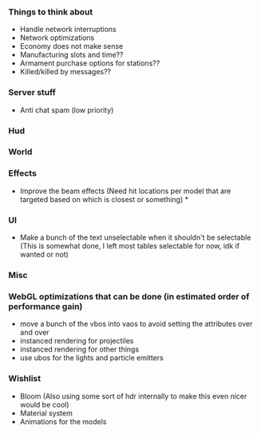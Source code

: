 ### Things to think about

- Handle network interruptions
- Network optimizations
- Economy does not make sense
- Manufacturing slots and time??
- Armament purchase options for stations??
- Killed/killed by messages??

### Server stuff

- Anti chat spam (low priority)

### Hud

### World

### Effects

- Improve the beam effects (Need hit locations per model that are targeted based on which is closest or something) *

### UI

- Make a bunch of the text unselectable when it shouldn't be selectable (This is somewhat done, I left most tables selectable for now, idk if wanted or not)

### Misc

### WebGL optimizations that can be done (in estimated order of performance gain)

- move a bunch of the vbos into vaos to avoid setting the attributes over and over
- instanced rendering for projectiles
- instanced rendering for other things
- use ubos for the lights and particle emitters

### Wishlist

- Bloom (Also using some sort of hdr internally to make this even nicer would be cool)
- Material system
- Animations for the models
